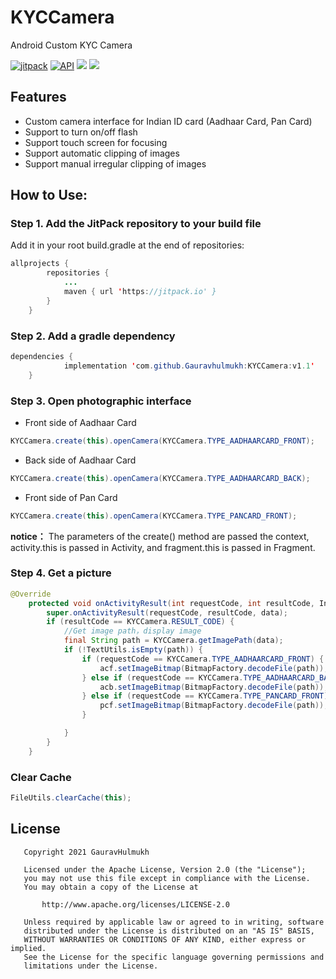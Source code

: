 # KYCCamera
Android Custom KYC Camera

[![jitpack](https://jitpack.io/v/Gauravhulmukh/KYCCamera.svg)](https://jitpack.io/#Gauravhulmukh/KYCCamera)
[![API](https://img.shields.io/badge/API-14%2B-brightgreen.svg?style=flat)](https://android-arsenal.com/api?level=14)
[![](https://img.shields.io/badge/License-Apache--2.0-brightgreen.svg)](https://github.com/Gauravhulmukh/KYCCamera/blob/master/LICENSE)
[![](https://img.shields.io/badge/Author-wildma-7AD6FD.svg)](https://github.com/Gauravhulmukh)

## Features
- Custom camera interface for Indian ID card (Aadhaar Card, Pan Card)
- Support to turn on/off flash
- Support touch screen for focusing
- Support automatic clipping of images
- Support manual irregular clipping of images

## How to Use:
### Step 1. Add the JitPack repository to your build file
Add it in your root build.gradle at the end of repositories:
```java
allprojects {
		repositories {
			...
			maven { url 'https://jitpack.io' }
		}
	}
```

### Step 2. Add a gradle dependency
```java
dependencies {
	        implementation 'com.github.Gauravhulmukh:KYCCamera:v1.1'
	}
```

### Step 3. Open photographic interface
- Front side of Aadhaar Card
```java
KYCCamera.create(this).openCamera(KYCCamera.TYPE_AADHAARCARD_FRONT);
```
- Back side of Aadhaar Card
```java
KYCCamera.create(this).openCamera(KYCCamera.TYPE_AADHAARCARD_BACK);
```
- Front side of Pan Card 
```java
KYCCamera.create(this).openCamera(KYCCamera.TYPE_PANCARD_FRONT);
```
**notice：** The parameters of the create() method are passed the context, activity.this is passed in Activity, and fragment.this is passed in Fragment.

### Step 4. Get a picture
```java
@Override
    protected void onActivityResult(int requestCode, int resultCode, Intent data) {
        super.onActivityResult(requestCode, resultCode, data);
        if (resultCode == KYCCamera.RESULT_CODE) {
            //Get image path，display image
            final String path = KYCCamera.getImagePath(data);
            if (!TextUtils.isEmpty(path)) {
                if (requestCode == KYCCamera.TYPE_AADHAARCARD_FRONT) { //Front of AADHAAR card
                    acf.setImageBitmap(BitmapFactory.decodeFile(path));
                } else if (requestCode == KYCCamera.TYPE_AADHAARCARD_BACK) {  //Reverse side of AADHAAR card
                    acb.setImageBitmap(BitmapFactory.decodeFile(path));
                } else if (requestCode == KYCCamera.TYPE_PANCARD_FRONT) {  //Front of PAN card
                    pcf.setImageBitmap(BitmapFactory.decodeFile(path));
                }

            }
        }
    }
```

### Clear Cache
```java
FileUtils.clearCache(this);
```

## License
```
   Copyright 2021 GauravHulmukh

   Licensed under the Apache License, Version 2.0 (the "License");
   you may not use this file except in compliance with the License.
   You may obtain a copy of the License at

       http://www.apache.org/licenses/LICENSE-2.0

   Unless required by applicable law or agreed to in writing, software
   distributed under the License is distributed on an "AS IS" BASIS,
   WITHOUT WARRANTIES OR CONDITIONS OF ANY KIND, either express or implied.
   See the License for the specific language governing permissions and
   limitations under the License.
```
